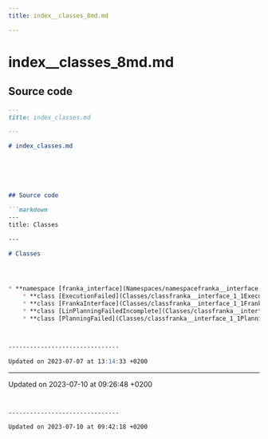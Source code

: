 ```yaml
---
title: index__classes_8md.md

---
```


# index__classes_8md.md






## Source code

```markdown
---
title: index_classes.md

---

# index_classes.md






## Source code

```markdown
---
title: Classes

---

# Classes




* **namespace [franka_interface](Namespaces/namespacefranka__interface.md)** 
    * **class [ExecutionFailed](Classes/classfranka__interface_1_1ExecutionFailed.md)** <br>Exception thrown when an execution operation fails. 
    * **class [FrankaInterface](Classes/classfranka__interface_1_1FrankaInterface.md)** 
    * **class [LinPlanningFailedIncomplete](Classes/classfranka__interface_1_1LinPlanningFailedIncomplete.md)** <br>Exception thrown when a linear planning operation fails due to the goal pose not being reached. 
    * **class [PlanningFailed](Classes/classfranka__interface_1_1PlanningFailed.md)** <br>Exception thrown when a planning operation fails. 



-------------------------------

Updated on 2023-07-07 at 13:14:33 +0200
```


-------------------------------

Updated on 2023-07-10 at 09:26:48 +0200
```


-------------------------------

Updated on 2023-07-10 at 09:42:18 +0200
